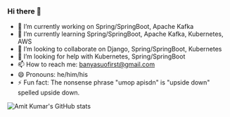 ### Hi there 👋

- 🔭 I’m currently working on Spring/SpringBoot, Apache Kafka
- 🌱 I’m currently learning Spring/SpringBoot, Apache Kafka, Kubernetes, AWS
- 👯 I’m looking to collaborate on Django, Spring/SpringBoot, Kubernetes
- 🤔 I’m looking for help with Kubernetes, Spring/SpringBoot
- 📫 How to reach me: banyasuofirst@gmail.com
- 😄 Pronouns: he/him/his
- ⚡ Fun fact: The nonsense phrase "umop apisdn" is "upside down" spelled upside down.


![Amit Kumar's GitHub stats](https://github-readme-stats.vercel.app/api?username=zed1025&count_private=true)







<!--
**zed1025/zed1025** is a ✨ _special_ ✨ repository because its `README.md` (this file) appears on your GitHub profile.

Here are some ideas to get you started:

- 🔭 I’m currently working on ...
- 🌱 I’m currently learning ...
- 👯 I’m looking to collaborate on ...
- 🤔 I’m looking for help with ...
- 💬 Ask me about ...
- 📫 How to reach me: ...
- 😄 Pronouns: ...
- ⚡ Fun fact: ...
-->
